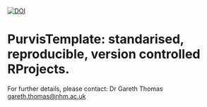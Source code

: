 [![DOI](https://sandbox.zenodo.org/badge/526278467.svg)](https://sandbox.zenodo.org/badge/latestdoi/526278467)

# PurvisTemplate: standarised, reproducible, version controlled RProjects.

For further details, please contact:
Dr Gareth Thomas
gareth.thomas@nhm.ac.uk
